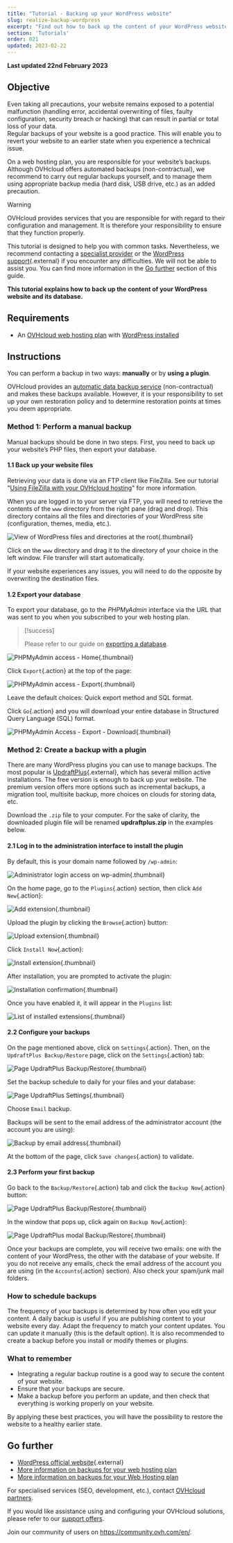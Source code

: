 ```yaml
---
title: "Tutorial - Backing up your WordPress website"
slug: realize-backup-wordpress
excerpt: "Find out how to back up the content of your WordPress website and its database"
section: 'Tutorials'
order: 021
updated: 2023-02-22
---
```


**Last updated 22nd February 2023**
  
## Objective

Even taking all precautions, your website remains exposed to a potential malfunction (handling error, accidental overwriting of files, faulty configuration, security breach or hacking) that can result in partial or total loss of your data.<br>
Regular backups of your website is a good practice. This will enable you to revert your website to an earlier state when you experience a technical issue.

On a web hosting plan, you are responsible for your website’s backups. Although OVHcloud offers automated backups (non-contractual), we recommend to carry out regular backups yourself, and to manage them using appropriate backup media (hard disk, USB drive, etc.) as an added precaution.

> [!warning]
>
> OVHcloud provides services that you are responsible for with regard to their configuration and management. It is therefore your responsibility to ensure that they function properly.
>
> This tutorial is designed to help you with common tasks. Nevertheless, we recommend contacting a [specialist provider](https://partner.ovhcloud.com/en-ie/) or the [WordPress support](https://wordpress.com/support/){.external} if you encounter any difficulties. We will not be able to assist you. You can find more information in the [Go further](#go-further) section of this guide.
>

**This tutorial explains how to back up the content of your WordPress website and its database.**

## Requirements

- An [OVHcloud web hosting plan](https://www.ovhcloud.com/en-ie/web-hosting/) with [WordPress installed](https://docs.ovh.com/ie/en/hosting/web_hosting_web_hosting_modules/)

## Instructions

You can perform a backup in two ways: **manually** or by **using a plugin**.

OVHcloud provides an [automatic data backup service](https://docs.ovh.com/ie/en/hosting/restoring-ftp-filezilla-control-panel/) (non-contractual) and makes these backups available. However, it is your responsibility to set up your own restoration policy and to determine restoration points at times you deem appropriate.

### Method 1: Perform a manual backup

Manual backups should be done in two steps. First, you need to back up your website’s PHP files, then export your database.

#### 1.1 Back up your website files

Retrieving your data is done via an FTP client like FileZilla. See our tutorial "[Using FileZilla with your OVHcloud hosting](https://docs.ovh.com/ie/en/hosting/web_hosting_filezilla_user_guide/)" for more information.

When you are logged in to your server via FTP, you will need to retrieve the contents of the `www` directory from the right pane (drag and drop). This directory contains all the files and directories of your WordPress site (configuration, themes, media, etc.).

![View of WordPress files and directories at the root](images/how_to_backup_your_wordpress_1.png){.thumbnail}

Click on the `www` directory and drag it to the directory of your choice in the left window. File transfer will start automatically.

If your website experiences any issues, you will need to do the opposite by overwriting the destination files.

#### 1.2 Export your database

To export your database, go to the *PHPMyAdmin* interface via the URL that was sent to you when you subscribed to your web hosting plan.

> [!success]
>
> Please refer to our guide on [exporting a database](https://docs.ovh.com/ie/en/hosting/web_hosting_database_export_guide/).

![PHPMyAdmin access - Home](images/how_to_backup_your_wordpress_2.png){.thumbnail}

Click `Export`{.action} at the top of the page:

![PHPMyAdmin access - Export](images/how_to_backup_your_wordpress_3.png){.thumbnail}

Leave the default choices: Quick export method and SQL format.

Click `Go`{.action} and you will download your entire database in Structured Query Language (SQL) format.

![PHPMyAdmin Access - Export - Download](images/how_to_backup_your_wordpress_4.png){.thumbnail}

### Method 2: Create a backup with a plugin

There are many WordPress plugins you can use to manage backups. The most popular is [UpdraftPlus](https://wordpress.org/plugins/updraftplus/){.external}, which has several million active installations. The free version is enough to back up your website. The premium version offers more options such as incremental backups, a migration tool, multisite backup, more choices on clouds for storing data, etc.

Download the `.zip` file to your computer. For the sake of clarity, the downloaded plugin file will be renamed **updraftplus.zip** in the examples below.

#### 2.1 Log in to the administration interface to install the plugin

By default, this is your domain name followed by `/wp-admin`:

![Administrator login access on wp-admin](images/how_to_backup_your_wordpress_5.png){.thumbnail}

On the home page, go to the `Plugins`{.action} section, then click `Add New`{.action}:

![Add extension](images/how_to_backup_your_wordpress_6.png){.thumbnail}

Upload the plugin by clicking the `Browse`{.action} button:

![Upload extension](images/how_to_backup_your_wordpress_7.png){.thumbnail}

Click `Install Now`{.action}:

![Install extension](images/how_to_backup_your_wordpress_8.png){.thumbnail}

After installation, you are prompted to activate the plugin:

![Installation confirmation](images/how_to_backup_your_wordpress_9.png){.thumbnail}

Once you have enabled it, it will appear in the `Plugins` list:

![List of installed extensions](images/how_to_backup_your_wordpress_10.png){.thumbnail}

#### 2.2 Configure your backups

On the page mentioned above, click on `Settings`{.action}. Then, on the `UpdraftPlus Backup/Restore` page, click on the `Settings`{.action} tab:

![Page UpdraftPlus Backup/Restore](images/how_to_backup_your_wordpress_11.png){.thumbnail}

Set the backup schedule to daily for your files and your database:

![Page UpdraftPlus Settings](images/how_to_backup_your_wordpress_12.png){.thumbnail}

Choose `Email` backup.

Backups will be sent to the email address of the administrator account (the account you are using):

![Backup by email address](images/how_to_backup_your_wordpress_13.png){.thumbnail}

At the bottom of the page, click `Save changes`{.action} to validate.

#### 2.3 Perform your first backup

Go back to the `Backup/Restore`{.action} tab and click the `Backup Now`{.action} button:

![Page UpdraftPlus Backup/Restore](images/how_to_backup_your_wordpress_14.png){.thumbnail}

In the window that pops up, click again on `Backup Now`{.action}:

![Page UpdraftPlus modal Backup/Restore](images/how_to_backup_your_wordpress_15.png){.thumbnail}

Once your backups are complete, you will receive two emails: one with the content of your WordPress, the other with the database of your website.
If you do not receive any emails, check the email address of the account you are using (in the `Accounts`{.action} section). Also check your spam/junk mail folders.

### How to schedule backups

The frequency of your backups is determined by how often you edit your content. A daily backup is useful if you are publishing content to your website every day. Adapt the frequency to match your content updates. You can update it manually (this is the default option). It is also recommended to create a backup before you install or modify themes or plugins.

### What to remember

- Integrating a regular backup routine is a good way to secure the content of your website.
- Ensure that your backups are secure.
- Make a backup before you perform an update, and then check that everything is working properly on your website. 

By applying these best practices, you will have the possibility to restore the website to a healthy earlier state.

## Go further <a name="go-further"></a>

- [WordPress official website](https://wordpress.org){.external}
- [More information on backups for your web hosting plan](https://docs.ovh.com/ie/en/hosting/technical-specifications-web-hosting/#automatic-backup-information_1)
- [More information on backups for your Web Hosting plan](https://docs.ovh.com/ie/en/hosting/technical-specifications-web-hosting/#automatic-backup-information_1)

For specialised services (SEO, development, etc.), contact [OVHcloud partners](https://partner.ovhcloud.com/en-ie/directory/).

If you would like assistance using and configuring your OVHcloud solutions, please refer to our [support offers](https://www.ovhcloud.com/en-ie/support-levels/).

Join our community of users on <https://community.ovh.com/en/>.